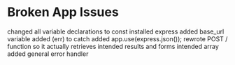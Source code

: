 # Broken App Issues
changed all variable declarations to const
installed express
added base_url variable
added (err) to catch
added app.use(express.json());
rewrote POST / function so it actually retrieves intended results and forms  intended array
added general error handler

    